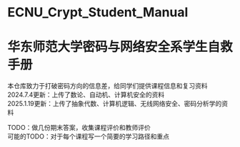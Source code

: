 # ECNU_Crypt_Student_Manual
# 华东师范大学密码与网络安全系学生自救手册
本仓库致力于打破密码方向的信息差，给同学们提供课程信息和复习资料  
2024.7.4更新：上传了数论、自动机、计算机安全的资料  
2025.1.19更新：上传了抽象代数、计算机逻辑、无线网络安全、密码分析学的资料  

TODO：做几份期末答案，收集课程评价和教师评价  
可能的TODO：对于每个课程写一个简要的学习路径和重点
